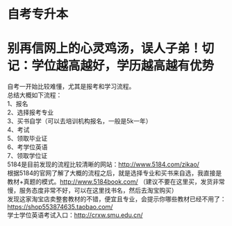 # 自考专升本
# 别再信网上的心灵鸡汤，误人子弟！切记：学位越高越好，学历越高越有优势
自考一开始比较难懂，尤其是报考和学习流程。  
总结大概如下流程：  
1、报名  
2、选择报考专业  
3、买书自学（可以去培训机构报名，一般是5k一年）  
4、考试  
5、领取毕业证  
6、考学位英语  
7、领取学位证  
5184是目前发现的流程比较清晰的网站：http://www.5184.com/zikao/    
根据5184的官网了解了大概的流程之后，就是选择专业和买书来自选，我直接是教材+真题的模式。http://www.5184book.com/ （建议不要在这里买，发货非常慢，服务态度非常不好，可以在这里找书名，然后去淘宝购买）  
发现这家淘宝店卖整套教材的不错，便宜且专业，会提示你哪些教材已经不用了：https://shop553874635.taobao.com/  
学士学位英语考试入口：http://crxw.smu.edu.cn/  

